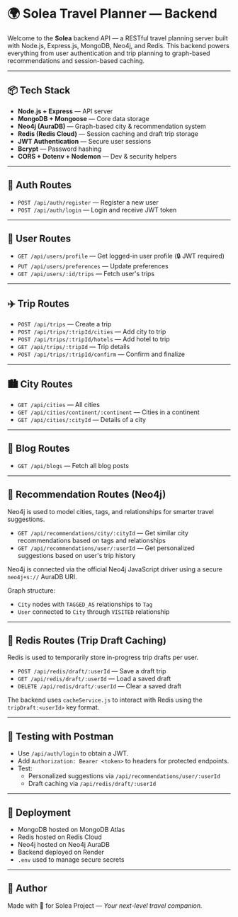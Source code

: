 # 🌍 Solea Travel Planner — Backend

Welcome to the **Solea** backend API — a RESTful travel planning server built with Node.js, Express.js, MongoDB, Neo4j, and Redis. This backend powers everything from user authentication and trip planning to graph-based recommendations and session-based caching.

---

## 📦 Tech Stack

- **Node.js + Express** — API server
- **MongoDB + Mongoose** — Core data storage
- **Neo4j (AuraDB)** — Graph-based city & recommendation system
- **Redis (Redis Cloud)** — Session caching and draft trip storage
- **JWT Authentication** — Secure user sessions
- **Bcrypt** — Password hashing
- **CORS + Dotenv + Nodemon** — Dev & security helpers

---

## 🔐 Auth Routes

- `POST /api/auth/register` — Register a new user
- `POST /api/auth/login` — Login and receive JWT token

---

## 👤 User Routes

- `GET /api/users/profile` — Get logged-in user profile (🔒 JWT required)
- `PUT /api/users/preferences` — Update preferences
- `GET /api/users/:id/trips` — Fetch user's trips

---

## ✈️ Trip Routes

- `POST /api/trips` — Create a trip
- `POST /api/trips/:tripId/cities` — Add city to trip
- `POST /api/trips/:tripId/hotels` — Add hotel to trip
- `GET /api/trips/:tripId` — Trip details
- `POST /api/trips/:tripId/confirm` — Confirm and finalize

---

## 🏙️ City Routes

- `GET /api/cities` — All cities
- `GET /api/cities/continent/:continent` — Cities in a continent
- `GET /api/cities/:cityId` — Details of a city

---

## 📝 Blog Routes

- `GET /api/blogs` — Fetch all blog posts

---

## 🤖 Recommendation Routes (Neo4j)

Neo4j is used to model cities, tags, and relationships for smarter travel suggestions.

- `GET /api/recommendations/city/:cityId` — Get similar city recommendations based on tags and relationships
- `GET /api/recommendations/user/:userId` — Get personalized suggestions based on user's trip history

Neo4j is connected via the official Neo4j JavaScript driver using a secure `neo4j+s://` AuraDB URI.

Graph structure:
- `City` nodes with `TAGGED_AS` relationships to `Tag`
- `User` connected to `City` through `VISITED` relationship

---

## 🧠 Redis Routes (Trip Draft Caching)

Redis is used to temporarily store in-progress trip drafts per user.

- `POST /api/redis/draft/:userId` — Save a draft trip
- `GET /api/redis/draft/:userId` — Load a saved draft
- `DELETE /api/redis/draft/:userId` — Clear a saved draft

The backend uses `cacheService.js` to interact with Redis using the `tripDraft:<userId>` key format.

---

## 🧪 Testing with Postman

- Use `/api/auth/login` to obtain a JWT.
- Add `Authorization: Bearer <token>` to headers for protected endpoints.
- Test:
  - Personalized suggestions via `/api/recommendations/user/:userId`
  - Draft caching via `/api/redis/draft/:userId`

---

## 🚀 Deployment

- MongoDB hosted on MongoDB Atlas
- Redis hosted on Redis Cloud
- Neo4j hosted on Neo4j AuraDB
- Backend deployed on Render
- `.env` used to manage secure secrets

---

## 🧾 Author

Made with 💙 for Solea Project — *Your next-level travel companion.*
